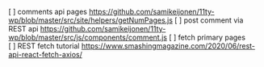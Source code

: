 [ ] comments api pages https://github.com/samikeijonen/11ty-wp/blob/master/src/site/helpers/getNumPages.js
[ ] post comment via REST api https://github.com/samikeijonen/11ty-wp/blob/master/src/js/components/comment.js
[ ] fetch primary pages  
[ ] REST fetch tutorial https://www.smashingmagazine.com/2020/06/rest-api-react-fetch-axios/